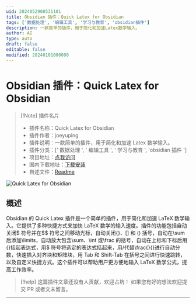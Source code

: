 ```yaml
---
uid: 2024052908531101
title: Obsidian 插件：Quick Latex for Obsidian
tags: ['数据处理', '编辑工具', '学习与教育', 'obsidian插件']
description: 一款简单的插件，用于简化和加速Latex数学输入。
author: AI
type: auto
draft: false
editable: false
modified: 20240101000000
---
```


# Obsidian 插件：Quick Latex for Obsidian

> [!Note] 插件名片
> - 插件名称：Quick Latex for Obsidian
> - 插件作者：joeyuping
> - 插件说明：一款简单的插件，用于简化和加速 Latex 数学输入。
> - 插件分类：[' 数据处理 ', ' 编辑工具 ', ' 学习与教育 ', 'obsidian 插件 ']
> - 项目地址：[点我访问](https://github.com/joeyuping/quick_latex_obsidian)
> - 国内下载地址：[下载安装](https://pkmer.cn/products/plugin/pluginMarket/?quick-latex)
> - 自述文件：[Readme](https://ghproxy.net/https://raw.githubusercontent.com/joeyuping/quick_latex_obsidian/master/README.md)

![Quick Latex for Obsidian](https://cdn.pkmer.cn/covers/quick-latex.gif!pkmer)

## 概述

Obsidian 的 Quick Latex 插件是一个简单的插件，用于简化和加速 LaTeX 数学输入。它提供了多种快捷方式来加快 LaTeX 数学的输入速度。插件的功能包括自动关闭\$ 符号并在\$\$ 符号之间移动光标，自动关闭{}、[] 和 () 括号，自动在\sum 后添加\limits，自动放大包含\sum、\int 或\frac 的括号，自动在上标和下标后用{}括起表达式，用\$ 符号将选定的表达式括起来，用/代替\frac{}{}进行自动分数，快速插入对齐块和矩阵块，用 Tab 和 Shift-Tab 在括号之间进行快速跳转，以及自定义快捷方式。这个插件可以帮助用户更方便地输入 LaTeX 数学公式，提高工作效率。

> [!help]
> 这篇插件文章还没有人贡献，欢迎占坑！
> 如果您有好的想法欢迎提交 PR 或者文末留言。

---



